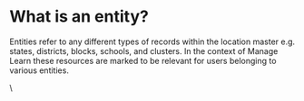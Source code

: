 # What is an entity?

Entities refer to any different types of records within the location master e.g. states, districts, blocks, schools, and clusters. In the context of Manage Learn these resources are marked to be relevant for users belonging to various entities.

\\
